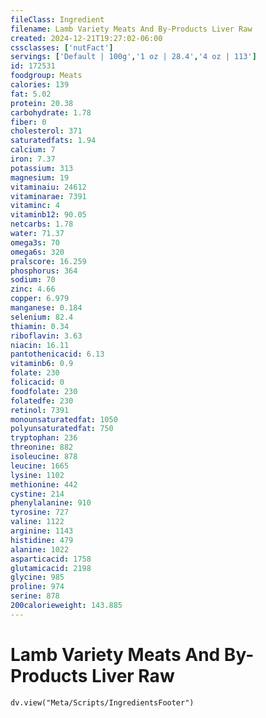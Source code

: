 ```yaml
---
fileClass: Ingredient
filename: Lamb Variety Meats And By-Products Liver Raw
created: 2024-12-21T19:27:02-06:00
cssclasses: ['nutFact']
servings: ['Default | 100g','1 oz | 28.4','4 oz | 113']
id: 172531
foodgroup: Meats
calories: 139
fat: 5.02
protein: 20.38
carbohydrate: 1.78
fiber: 0
cholesterol: 371
saturatedfats: 1.94
calcium: 7
iron: 7.37
potassium: 313
magnesium: 19
vitaminaiu: 24612
vitaminarae: 7391
vitaminc: 4
vitaminb12: 90.05
netcarbs: 1.78
water: 71.37
omega3s: 70
omega6s: 320
pralscore: 16.259
phosphorus: 364
sodium: 70
zinc: 4.66
copper: 6.979
manganese: 0.184
selenium: 82.4
thiamin: 0.34
riboflavin: 3.63
niacin: 16.11
pantothenicacid: 6.13
vitaminb6: 0.9
folate: 230
folicacid: 0
foodfolate: 230
folatedfe: 230
retinol: 7391
monounsaturatedfat: 1050
polyunsaturatedfat: 750
tryptophan: 236
threonine: 882
isoleucine: 878
leucine: 1665
lysine: 1102
methionine: 442
cystine: 214
phenylalanine: 910
tyrosine: 727
valine: 1122
arginine: 1143
histidine: 479
alanine: 1022
asparticacid: 1758
glutamicacid: 2198
glycine: 985
proline: 974
serine: 878
200calorieweight: 143.885
---
```


# Lamb Variety Meats And By-Products Liver Raw

```dataviewjs
dv.view("Meta/Scripts/IngredientsFooter")
```